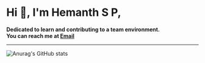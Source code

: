 # Hi 👋, I'm Hemanth S P,
<b> Dedicated to learn and contributing to a team environment. </b>
<br/>
<b>You can reach me at [Email](hemanth.sp03@gmail.com)</b>

<hr/>

![Anurag's GitHub stats](https://github-readme-stats.vercel.app/api?username=Hemanthsp999&show_icons=true&theme=radical)
<!--[![Anurag's GitHub stats-Dark](https://github-readme-stats.vercel.app/api?username=Hemanthsp999&show_icons=true&theme=dark#gh-dark-mode-only)](https://github.com/anuraghazra/github-readme-stats#gh-dark-mode-only)
<!--[![Anurag's GitHub stats-Light](https://github-readme-stats.vercel.app/api?username=Hemanthsp999&show_icons=true&theme=default#gh-light-mode-only)](https://github.com/anuraghazra/github-readme-stats#gh-light-mode-only)
[![Anurag's GitHub stats](https://github-readme-stats.vercel.app/api?username=Hemanthsp999)](https://github.com/anuraghazra/github-readme-stats)
<!--**Hemanthsp999/Hemanthsp999** is a ✨ _special_ ✨ repository because its `README.md` (this file) appears on your GitHub profile.

Here are some ideas to get you started:

- 🔭 I’m currently working on ...
- 🌱 I’m currently learning ...
- 👯 I’m looking to collaborate on ...
- 🤔 I’m looking for help with ...
- 💬 Ask me about ...
- 📫 How to reach me: ...
- 😄 Pronouns: ...
- ⚡ Fun fact: ...
-->
